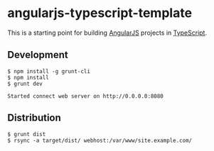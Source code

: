 angularjs-typescript-template
========================================

This is a starting point for building [AngularJS](https://angularjs.org/)
projects in [TypeScript](http://www.typescriptlang.org/).

Development
----------------------------------------

	$ npm install -g grunt-cli
	$ npm install
	$ grunt dev

	Started connect web server on http://0.0.0.0:8080

Distribution
----------------------------------------

	$ grunt dist
	$ rsync -a target/dist/ webhost:/var/www/site.example.com/
